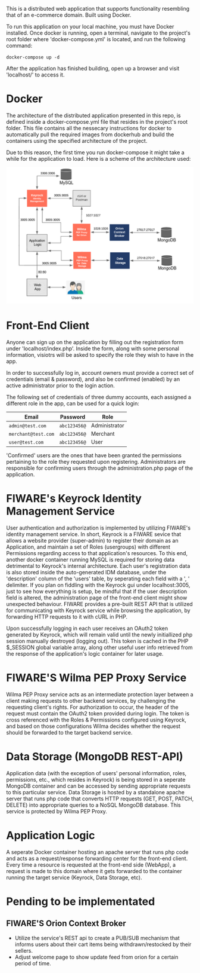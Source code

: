 This is a distributed web application that supports functionality resembling that of an e-commerce domain.
Built using Docker.

To run this application on your local machine, you must have Docker installed. Once docker is running,
open a terminal, navigate to the project's root folder where 'docker-compose.yml' is located, and run the 
following command:

```
docker-compose up -d
```

After the application has finished building, open up a browser and visit 'localhost/' to access it.

# Docker
The architecture of the distributed application presented in this repo, is defined inside a docker-compose.yml file 
that resides in the project's root folder. This file contains all the nessecary instructions for docker to automatically 
pull the required images from dockerhub and build the containers using the specified architecture of the project. 

Due to this reason, the first time you run docker-compose it might take a while for the application to load. 
Here is a scheme of the architecture used:

![Application Architecture](https://github.com/pkalaitzakis/e-commerce-web-app/blob/main/architecture.png?raw=true)

# Front-End Client
Anyone can sign up on the application by filling out the registration form under 'localhost/index.php'. 
Inside the form, along with some personal information, visiotrs will be asked to specify the role they 
wish to have in the app.

In order to successfully log in, account owners must provide a correct set of credentials (email & password),
and also be confirmed (enabled) by an active administrator prior to the login action. 

The following set of credentials of three dummy accounts, each assigned a 
different role in the app, can be used for a quick login:

| Email | Password | Role |
| --- | --- | --- |
| `admin@test.com` | `abc123456@` | Administrator |
| `merchant@test.com` | `abc123456@` | Merchant |
| `user@test.com` | `abc123456@` | User |

'Confirmed' users are the ones that have been granted the permissions pertaining to the role they requested upon
registering. Administrators are responsible for confirming users through the administration.php page of the application.

# FIWARE's Keyrock Identity Management Service
User authentication and authorization is implemented by utilizing FIWARE's identity management service. In short, Keyrock is a FIWARE sevice that allows a website provider (super-admin) to register their domain as an Application, and maintain a set of Roles (usergroups) with different Permissions regarding access to that application's resources. To this end, another docker container running MySQL is required for storing data detrimental to Keyrock's internal architecture. Each user's registration data is also stored inside the auto-generated IDM database, under the 'description' column of the 'users' table, by seperating each field with a ', ' delimiter. If you plan on fiddling with the Keyrock gui under localhost:3005, just to see how everything is setup, be mindful that if the user description field is altered, the administration page of the front-end client might show unexpected behaviour. FIWARE provides a pre-built REST API that is utilized for communicating with Keyrock service while browsing the application, by forwarding HTTP requests to it with cURL in PHP.

Upon successfully logging in each user receives an OAuth2 token generated by Keyrock, which will remain valid until the newly initiallized php session manually destroyed (logging out). This token is cached in the PHP $_SESSION global variable array, along other useful user info retrieved from the response of the application's logic container for later usage.

# FIWARE'S Wilma PEP Proxy Service
Wilma PEP Proxy service acts as an intermediate protection layer between a client making requests to other backend services, by challenging the requesting client's rights. For authorization to occur, the header of the request must contain the OAuth2 token provided during login. The token is cross referenced with the Roles & Permissions configured using Keyrock, and based on those configurations Wilma decides whether the request should be forwarded to the target backend service.

# Data Storage (MongoDB REST-API)
Application data (with the exception of users' personal information, roles, permissions, etc., which resides in Keyrock) is being stored in a seperate MongoDB container and can be accessed by sending appropriate requests to this particular service. Data Storage is hosted by a standalone apache server that runs php code that converts HTTP requests (GET, POST, PATCH, DELETE) into appropriate queries to a NoSQL MongoDB database. This service is protected by Wilma PEP Proxy.


# Application Logic
A seperate Docker container hosting an apache server that runs php code and acts as a request/response forwarding center for the front-end client. Every time a resource is requested at the front-end side (WebApp), a request is made to this domain where it gets forwarded to the container running the target service (Keyrock, Data Storage, etc).

# Pending to be implementated
## FIWARE'S Orion Context Broker
- Utilize the service's REST api to create a PUB/SUB mechanism that informs users about their cart items being withdrawn/restocked 
by their sellers. 
- Adjust welcome page to show update feed from orion for a certain period of time.



